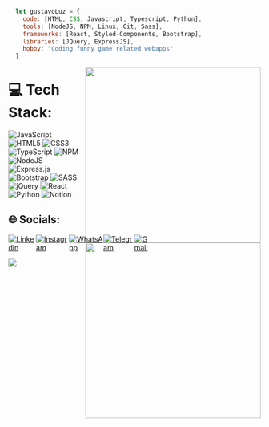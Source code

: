 
```javascript
  let gustavoLuz = {
    code: [HTML, CSS, Javascript, Typescript, Python],
    tools: [NodeJS, NPM, Linux, Git, Sass],
    frameworks: [React, Styled-Components, Bootstrap],
    libraries: [JQuery, ExpressJS],
    hobby: "Coding funny game related webapps"
  }
```


<img align="right" style="width:350px" src='https://github-readme-stats.vercel.app/api?username=gustavofluz&theme=dark&hide_border=true&include_all_commits=true&count_private=false'/>




# 💻 Tech Stack:
![JavaScript](https://img.shields.io/badge/javascript-%23323330.svg?style=for-the-badge&logo=javascript&logoColor=%23F7DF1E) 
![HTML5](https://img.shields.io/badge/html5-%23E34F26.svg?style=for-the-badge&logo=html5&logoColor=white) 
![CSS3](https://img.shields.io/badge/css3-%231572B6.svg?style=for-the-badge&logo=css3&logoColor=white) 
![TypeScript](https://img.shields.io/badge/typescript-%23007ACC.svg?style=for-the-badge&logo=typescript&logoColor=white) 
![NPM](https://img.shields.io/badge/NPM-%23000000.svg?style=for-the-badge&logo=npm&logoColor=white) 
![NodeJS](https://img.shields.io/badge/node.js-6DA55F?style=for-the-badge&logo=node.js&logoColor=white) 
![Express.js](https://img.shields.io/badge/express.js-%23404d59.svg?style=for-the-badge&logo=express&logoColor=%2361DAFB) 
![Bootstrap](https://img.shields.io/badge/bootstrap-%23563D7C.svg?style=for-the-badge&logo=bootstrap&logoColor=white) 
![SASS](https://img.shields.io/badge/SASS-hotpink.svg?style=for-the-badge&logo=SASS&logoColor=white) 
![jQuery](https://img.shields.io/badge/jquery-%230769AD.svg?style=for-the-badge&logo=jquery&logoColor=white) 
![React](https://img.shields.io/badge/react-%2320232a.svg?style=for-the-badge&logo=react&logoColor=%2361DAFB) 
![Python](https://img.shields.io/badge/python-3670A0?style=for-the-badge&logo=python&logoColor=ffdd54)
![Notion](https://img.shields.io/badge/Notion-%23000000.svg?style=for-the-badge&logo=notion&logoColor=white)

<img align="right" style="width:350px" src='https://github-readme-stats.vercel.app/api/top-langs/?username=gustavofluz&theme=dark&hide_border=true&include_all_commits=true&count_private=false&layout=compact'/>


## 🌐 Socials:

<p style="display:flex;">
  <a  href="https://linkedin.com/in/gustavofluz">
    <img  alt="Linkedin"  src="https://img.shields.io/badge/LinkedIn-0077B5?logo=linkedin&logoColor=white&style=for-the-badge"/>
  </a>
  <a  href="[https://instagram.com/lr_killovsky](https://www.instagram.com/gustavoluz_02/)">
    <img  alt="Instagram"  src="https://img.shields.io/badge/Instagram-E4405F?logo=instagram&logoColor=white&style=for-the-badge"/>
  </a>
  <a  href="https://wa.me/5535997522207">
    <img  alt="WhatsApp"  src="https://img.shields.io/badge/WhatsApp-25D366?logo=whatsapp&logoColor=white&style=for-the-badge"/>
  </a>
  <a  href="https://t.me/gustavofluz">
    <img  alt="Telegram"  src="https://img.shields.io/badge/Telegram-2CA5E0?logo=telegram&logoColor=white&style=for-the-badge"/>
  </a>
  <a  href="mailto:gu.luz400@gmail.com">
    <img  alt="Gmail"  src="https://img.shields.io/badge/Gmail-D14836?logo=gmail&logoColor=white&style=for-the-badge"/>
  </a>
</p>


[![](https://visitcount.itsvg.in/api?id=GustavoFLuz&icon=5&color=1)](https://visitcount.itsvg.in)
